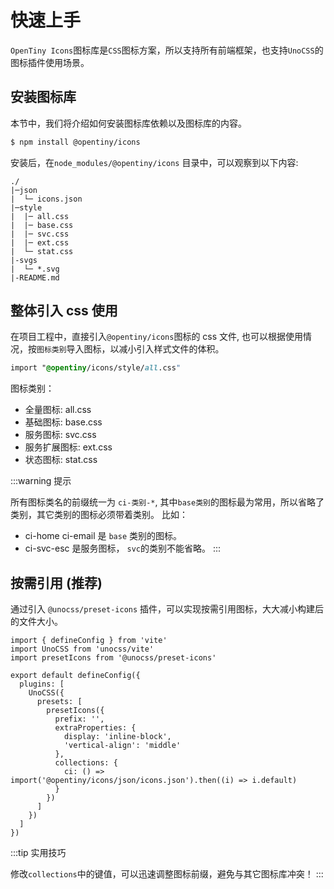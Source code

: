 <script setup>
import {VTCodeGroup,VTCodeGroupTab} from "@vue/theme"
</script>

# 快速上手

`OpenTiny Icons`图标库是`CSS`图标方案，所以支持所有前端框架，也支持`UnoCSS`的图标插件使用场景。

## 安装图标库

本节中，我们将介绍如何安装图标库依赖以及图标库的内容。

```sh
$ npm install @opentiny/icons
```

安装后，在`node_modules/@opentiny/icons` 目录中，可以观察到以下内容:

```
./
|─json
|  └─ icons.json
|─style
|  |─ all.css
|  |─ base.css
|  |─ svc.css
|  |─ ext.css
|  └─ stat.css
|-svgs
|  └─ *.svg
|-README.md

```

## 整体引入 css 使用

在项目工程中，直接引入`@opentiny/icons`图标的 css 文件, 也可以根据使用情况，按`图标类别`导入图标，以减小引入样式文件的体积。

```css
import "@opentiny/icons/style/all.css"
```
图标类别：

- 全量图标: all.css
- 基础图标: base.css
- 服务图标: svc.css
- 服务扩展图标: ext.css
- 状态图标: stat.css

:::warning 提示

所有图标类名的前缀统一为 `ci-类别-*`,  其中`base类别`的图标最为常用，所以省略了类别，其它类别的图标必须带着类别。
比如： 
- ci-home <i class="ci-home"></i> ci-email <i class="ci-email"></i> 是 `base` 类别的图标。   
- ci-svc-esc <i class="ci-svc-ecs"></i> 是服务图标， `svc`的类别不能省略。
:::

## 按需引用 (推荐)

通过引入 `@unocss/preset-icons` 插件，可以实现按需引用图标，大大减小构建后的文件大小。

```javascript{16}
import { defineConfig } from 'vite'
import UnoCSS from 'unocss/vite'
import presetIcons from '@unocss/preset-icons'

export default defineConfig({
  plugins: [
    UnoCSS({
      presets: [
        presetIcons({
          prefix: '',
          extraProperties: {
            display: 'inline-block',
            'vertical-align': 'middle'
          },
          collections: {
            ci: () => import('@opentiny/icons/json/icons.json').then((i) => i.default)
          }
        })
      ]
    })
  ]
})
```

:::tip 实用技巧

修改`collections`中的键值，可以迅速调整图标前缀，避免与其它图标库冲突！
:::
